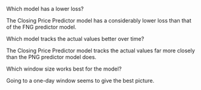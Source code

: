 Which model has a lower loss?

The Closing Price Predictor model has a considerably lower loss than that of the FNG predictor model.

Which model tracks the actual values better over time?

The Closing Price Predictor model tracks the actual values far more closely than the PNG predictor model does.

Which window size works best for the model?

Going to a one-day window seems to give the best picture.